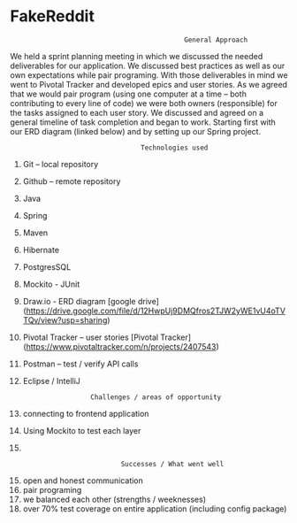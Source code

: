 # FakeReddit

                                                General Approach
                                                                                                                              
We held a sprint planning meeting in which we discussed the needed deliverables for our application. We discussed best practices as well as our own expectations while pair programing.
With those deliverables in mind we went to Pivotal Tracker and developed epics and user stories. As we agreed that we would pair program (using one computer at a time – both contributing to every line of code) we were both owners (responsible) for the tasks assigned to each user story. We discussed and agreed on a general timeline of task completion and began to work. Starting first with our ERD diagram (linked below) and by setting up our Spring project.


                                     Technologies used
1. Git – local repository
2. Github – remote repository
3. Java
4. Spring
5. Maven
5. Hibernate
6. PostgresSQL
7. Mockito - JUnit
8. Draw.io - ERD diagram
[google drive] (https://drive.google.com/file/d/12HwpUj9DMQfros2TJW2yWE1vU4oTVTQv/view?usp=sharing)
9. Pivotal Tracker – user stories
[Pivotal Tracker] (https://www.pivotaltracker.com/n/projects/2407543)
10. Postman – test / verify API calls
11. Eclipse / IntelliJ



                         Challenges / areas of opportunity 

12. connecting to frontend application
13. Using Mockito to test each layer
14. 


                     
                                Successes / What went well 

15. open and honest communication
16. pair programing
17. we balanced each other (strengths / weeknesses)
18. over 70% test coverage on entire application (including config package)

